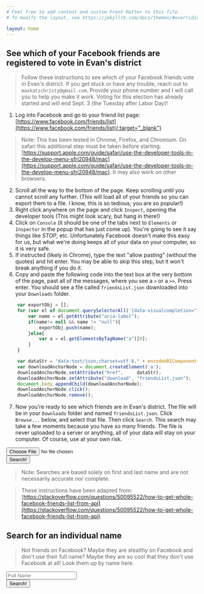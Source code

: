 ```yaml
---
# Feel free to add content and custom Front Matter to this file.
# To modify the layout, see https://jekyllrb.com/docs/themes/#overriding-theme-defaults

layout: home
---
```


## See which of your Facebook friends are registered to vote in Evan's district

> Follow these instructions to see which of your Facebook friends vote in Evan's district. If you get stuck or have any trouble,
reach out to `maxkatzchristy@gmail.com`. Provide your phone number and I will
call you to help you make it work. Voting for this election has already started and will end Sept. 3 (the Tuesday after Labor Day)!

1. Log into Facebook and go to your friend list page: [https://www.facebook.com/friends/list](https://www.facebook.com/friends/list){:target="_blank"}
> Note: This has been tested in Chrome, Firefox, and Chromium. On safari this additional step must be taken before starting: [https://support.apple.com/guide/safari/use-the-developer-tools-in-the-develop-menu-sfri20948/mac](https://support.apple.com/guide/safari/use-the-developer-tools-in-the-develop-menu-sfri20948/mac). It may also work on other browsers.
2. Scroll all the way to the bottom of the page. Keep scrolling until you cannot scroll any further. (This will load all of your friends so you can export them to a file. I know, this is so tedious; you are so popular!)
3. Right click anywhere on the page and click `Inspect`, opening the developer tools (This might look scary, but hang in there!)
4. Click on `Console` (it should be one of the tabs next to `Elements` or `Inspector` in the popup that has just come up). You're going to see it say things like *STOP*, etc. Unfortunately Facebook doesn't make this easy for us, but what we're doing keeps all of your data on your computer, so it is very safe. 
5. If instructed (likely in Chrome), type the text "allow pasting" (without the quotes) and hit enter. You may be able to skip this step, but it won't break anything if you do it.
6. Copy and paste the following code into the text box at the very bottom of the page, past all of the messages, where you see a `>` or a `>>`. Press enter. You should see a file called `friendsList.json` downloaded into your `Downloads` folder.
```javascript
    var exportObj = [];
    for (var el of document.querySelectorAll('[data-visualcompletion="ignore-dynamic"]')) {
        var name = el.getAttribute("aria-label");
        if(name!= null && name != "null"){
            exportObj.push(name);
        }else{
            var a = el.getElementsByTagName("a")[0];
        }
    }

    var dataStr = "data:text/json;charset=utf-8," + encodeURIComponent(JSON.stringify(exportObj));
    var downloadAnchorNode = document.createElement('a');
    downloadAnchorNode.setAttribute("href",     dataStr);
    downloadAnchorNode.setAttribute("download", "friendsList.json");
    document.body.appendChild(downloadAnchorNode);
    downloadAnchorNode.click();
    downloadAnchorNode.remove();
```

7. Now you're ready to see which friends are in Evan's district. The file will
   be in your `Downloads` folder and named `friendsList.json`. Click `Browse...` below, and
   select that file. Then click `Search`. This search may take a few moments because you
   have so many friends. The file is never uploaded to a server or anything,
   all of your data will stay on your computer. Of course, use at your own risk.

<script src="https://cdn.jsdelivr.net/npm/fuse.js/dist/fuse.js"></script>
<form id="friends-lookup">
    <input id="friendslist" type="file" />
    <br>
    <button type="submit">Search!</button>
</form>

<ul id="output"></ul>

<script>
    async function sleep() {
      return new Promise((resolve) => setTimeout(resolve, 10));
    }

    const to_li = (result) => `<li>${result.item["Full Name"]}, age ${result.item.Age}</li>`;
    let fuse;
    function processForm(e) {
        if (e.preventDefault) e.preventDefault();

        try {
            const files = document.getElementById("friendslist").files;
            if (files.length === 0) {
                throw new Error("Please select a file to search");
            }
            const fr = new FileReader();
            fr.readAsText(files[0]);
            fr.addEventListener(
                "load",
                async () => {
                    const friends = JSON.parse(fr.result);
                    const matches = [];
                    let i = 0;
                    for (const friend of friends) {
                        document.getElementById("output").innerHTML = `Searching... (${Math.round(++i / friends.length * 100)}%)`;
                        await sleep();
                        const results = fuse.search(friend);
                        if (results.length > 0) {
                            matches.push(results[0]);
                        }
                    }
                    document.getElementById("output").innerHTML = matches.map(to_li).join("");
                },
                false,
            );
        } catch (error) {
            document.getElementById("output").innerHTML = `Something went wrong: ${error.message}`;
            console.error(error.message);
        }

        // You must return false to prevent the default form behavior
        return false;
    }

    var form = document.getElementById('friends-lookup');
    if (form.attachEvent) {
        form.attachEvent("submit", processForm);
    } else {
        form.addEventListener("submit", processForm);
    }


    async function getData() {
        const url = "voters.json";
        try {
            const response = await fetch(url);
            if (!response.ok) {
                throw new Error(`Response status: ${response.status}`);
            }

            const list = await response.json();
            const options = {
                includeScore: true,
                // Search in `author` and in `tags` array
                keys: ['Full Name'],
                threshold: 0.2,
            }

            fuse = new Fuse(list, options)
        } catch (error) {
            document.getElementById("output").innerHTML = `Sorry messed up: ${error.message}`;
            console.error(error.message);
        }
    }
    getData();
</script>

> Note: Searches are based solely on first and last name and are not
necessarily accurate nor complete.

> These instructions have been adapted from: [https://stackoverflow.com/questions/50095522/how-to-get-whole-facebook-friends-list-from-api](https://stackoverflow.com/questions/50095522/how-to-get-whole-facebook-friends-list-from-api)

## Search for an individual name

> Not friends on Facebook? Maybe they are stealthy on Facebook and don't use
their full name? Maybe they are so cool that they don't use Facebook at all!
Look them up by name here.

<form id="name-lookup">
    <input id="name" type="text" name="in" placeholder="Full Name" />
    <br>
    <button type="submit">Search!</button>
</form>

<p id="name-output"></p>

<script>
    function processForm(e) {
        if (e.preventDefault) e.preventDefault();

        try {
            const results = fuse.search(document.getElementById('name').value);
            if (results.length === 0) {
                throw new Error("They are probably not in the district, name not matched");
            }
            document.getElementById("name-output").innerHTML = results.slice(0, 15).map(to_li).join("");
        } catch (error) {
            document.getElementById("name-output").innerHTML = `Sorry messed up: ${error.message}`;
            console.error(error.message);
        }

        // You must return false to prevent the default form behavior
        return false;
    }

    var form = document.getElementById('name-lookup');
    if (form.attachEvent) {
        form.attachEvent("submit", processForm);
    } else {
        form.addEventListener("submit", processForm);
    }
</script>

